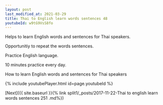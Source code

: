 ```yaml
---
layout: post
last_modified_at: 2021-03-29
title: Thai to English learn words sentences 48 
youtubeId: w9tG9VsS8fo
---
```

 
 
Helps to learn English words and sentences for Thai speakers.

Opportunitiy to repeat the words sentences. 

Practice English language. 
 
10 minutes practice every day. 
 
How to learn English words and sentences for Thai speakers 
 
{% include youtubePlayer.html id=page.youtubeId %}
 
 
[Next]({{ site.baseurl }}{% link  split1/_posts/2017-11-22-Thai to english learn words sentences 251 .md%})
 
